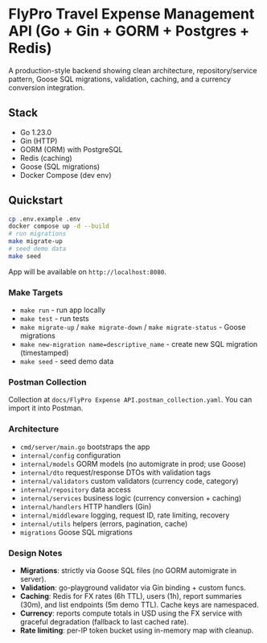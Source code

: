 # FlyPro Travel Expense Management API (Go + Gin + GORM + Postgres + Redis)

A production-style backend showing clean architecture, repository/service pattern,
Goose SQL migrations, validation, caching, and a currency conversion integration.

## Stack
- Go 1.23.0
- Gin (HTTP)
- GORM (ORM) with PostgreSQL
- Redis (caching)
- Goose (SQL migrations)
- Docker Compose (dev env)

## Quickstart

```bash
cp .env.example .env
docker compose up -d --build
# run migrations
make migrate-up
# seed demo data
make seed
```

App will be available on `http://localhost:8080`.

### Make Targets
- `make run` - run app locally
- `make test` - run tests
- `make migrate-up` / `make migrate-down` / `make migrate-status` - Goose migrations
- `make new-migration name=descriptive_name` - create new SQL migration (timestamped)
- `make seed` - seed demo data

### Postman Collection
Collection at `docs/FlyPro Expense API.postman_collection.yaml`. You can import it into Postman.

### Architecture
- `cmd/server/main.go` bootstraps the app
- `internal/config` configuration
- `internal/models` GORM models (no automigrate in prod; use Goose)
- `internal/dto` request/response DTOs with validation tags
- `internal/validators` custom validators (currency code, category)
- `internal/repository` data access
- `internal/services` business logic (currency conversion + caching)
- `internal/handlers` HTTP handlers (Gin)
- `internal/middleware` logging, request ID, rate limiting, recovery
- `internal/utils` helpers (errors, pagination, cache)
- `migrations` Goose SQL migrations

### Design Notes
- **Migrations**: strictly via Goose SQL files (no GORM automigrate in server).
- **Validation**: go-playground validator via Gin binding + custom funcs.
- **Caching**: Redis for FX rates (6h TTL), users (1h), report summaries (30m),
  and list endpoints (5m demo TTL). Cache keys are namespaced.
- **Currency**: reports compute totals in USD using the FX service with graceful
  degradation (fallback to last cached rate).
- **Rate limiting**: per-IP token bucket using in-memory map with cleanup.
